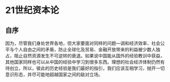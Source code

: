# 21世纪资本论

## 自序

因为，尽管我们身处世界各地，但大家要面对同样的问题—调和经济效率、社会公平与个人自由之间的矛盾，防止全球化及贸易、金融开放带来的利益被少数人独占，阻止自然资源发生不可逆转的衰退。如果说中国能从国外的经验教训中获益，其他国家同样也可以从中国的经验中学习到很多东西。理想的社会经济体制仍然有待创立，所以，彼此的历史经验是我们最好的指引，我们应该互相学习，抛开一切意识形态，并尽可能地超越国家之间的敌对立场。

